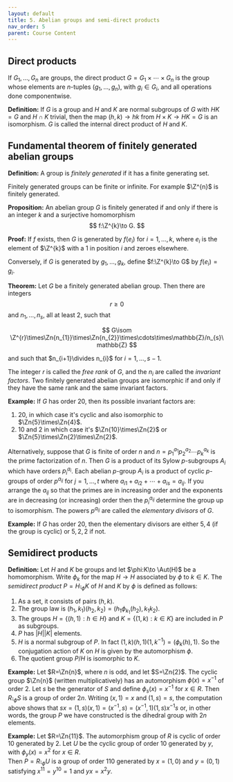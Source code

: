 ```yaml
---
layout: default
title: 5. Abelian groups and semi-direct products
nav_order: 5
parent: Course Content
---
```


## Direct products

If $G_1,\ldots, G_n$ are groups, the direct product $G=G_1\times\cdots\times G_n$ is the group
whose elements are $n$-tuples $(g_1,\ldots, g_n)$, with $g_i\in G_i$, and all operations done componentwise. 

**Definition:** If $G$ is a group and $H$ and $K$ are normal subgroups of $G$ with $HK=G$ and $H\cap K$ trivial,
then the map $(h,k)\to hk$ from $H\times K\to HK=G$ is an isomorphism.  $G$ is called the internal direct product
of $H$ and $K$. 

## Fundamental theorem of finitely generated abelian groups

**Definition:** A group is *finitely generated* if it has a finite generating set.

Finitely generated groups can be finite or infinite.  For example $\Z^{n}$ is finitely generated.

**Proposition:** An abelian group $G$ is finitely generated if and only if there is an integer $k$
and a surjective homomorphism 
$$
f:\Z^{k}\to G.
$$

**Proof:** If $f$ exists, then $G$ is generated by $f(e_i)$ for $i=1,\ldots,k$, where $e_i$ is the element of $\Z^{k}$
with a $1$ in position $i$ and zeroes elsewhere.

Conversely, if $G$ is generated by $g_1,\ldots, g_k$, define $f:\Z^{k}\to G$ by $f(e_i)=g_i$. 

**Theorem:** Let $G$ be a finitely generated abelian group.  Then there are integers $$ r\ge 0 $$ and $n_1,\ldots,n_s$,
all at least $2$, such that

$$
G\isom \Z^{r}\times\Zn{n_{1}}\times\Zn{n_{2}}\times\cdots\times\mathbb{Z}/n_{s}\mathbb{Z}
$$

and such that $n_{i+1}\divides n_{i}$ for $i=1,\ldots, s-1$.

The integer $r$ is called the *free rank* of $G$, and the $n_{i}$ are called the *invariant factors*.  Two finitely generated abelian
groups are isomorphic if and only if they have the same rank and the same invariant factors. 

**Example:** If $G$ has order $20$, then its possible  invariant factors are:

1. $20$, in which case it's cyclic and also isomorphic to $\Zn{5}\times\Zn{4}$. 
2. $10$ and $2$ in which case it's $\Zn{10}\times\Zn{2}$ or $\Zn{5}\times\Zn{2}\times\Zn{2}$.


Alternatively, suppose that $G$ is finite of order $n$ and $n=p_1^{a_1}p_2^{a_2}\cdots p_{k}^{a_k}$ is the prime factorization of $n$. Then
$G$ is a product of its Sylow $p$-subgroups $A_{i}$ which have orders $p_{i}^{a_{i}}$.  Each abelian $p$-group $A_{i}$
is a product of cyclic $p$-groups of order $p^{a_{ij}}$ for $j=1,\ldots, t$ where $a_{i1}+a_{i2}+\cdots+a_{is}=a_{ij}$.
If you arrange the $a_{ij}$ so that the primes are in increasing order and the exponents are in decreasing (or increasing) order then the $p_{i}^{a_{ij}}$ determine the group up to isomorphism. The  powers $p^{a_{ij}}$ are
called the *elementary divisors* of $G$. 

**Example:** If $G$ has order $20$, then the elementary divisors are either $5,4$ (if the group is cyclic)
or $5,2,2$ if not. 

## Semidirect products

**Definition:** Let $H$ and $K$ be groups and let $\phi:K\to \Aut(H)$ be a homomorphism. Write $\phi_{k}$ for the
map $H\to H$ associated by $\phi$ to $k\in K$. The *semidirect product*
$P=H\semi_{\phi} K$ of $H$ and $K$ by $\phi$ is defined as follows:

1. As a set, it consists of pairs $(h,k)$. 
2. The group law is $(h_1,k_1)(h_2,k_2)=(h_1\phi_{k_1}(h_2),k_1k_2).$
3. The groups $H=\lbrace (h,1) :h\in H\rbrace$ and $K=\lbrace (1,k): k\in K\rbrace$ are included in $P$ as subgroups.
4. $P$ has $\lvert H\rvert\lvert K\rvert$ elements. 
5. $H$ is a normal subgroup of $P$.  In fact $(1,k)(h,1)(1,k^{-1})=(\phi_{k}(h),1)$.  So the conjugation
action of $K$ on $H$ is given by the automorphism $\phi$. 
6. The quotient group $P/H$ is isomorphic to $K$. 

**Example:** Let $R=\Zn{n}$, where $n$ is odd,  and let $S=\Zn{2}$.  The cyclic group $\Zn{n}$ (written multiplicatively) has an automorphism $\phi(x)=x^{-1}$ of order $2$.  Let $s$ be the generator of $S$ and define $\phi_s(x)=x^{-1}$ for
$x\in R$.  Then $R\semi_{\phi} S$ is a group of order $2n$.  Writing $(x,1)=x$ and $(1,s)=s$, the computation above
shows that $sx=(1,s)(x,1)=(x^{-1},s)=(x^{-1},1)(1,s)x^{-1}s$ or, in other words, the group $P$ we have constructed
is the dihedral group with $2n$ elements. 

**Example:** Let $R=\Zn{11}$.  The automorphism group of $R$ is cyclic of order $10$ generated by $2$.
Let $U$ be the cyclic group of order $10$ generated by $y$, with $\phi_{y}(x)=x^2$ for $x\in R$.  
Then $P=R\semi_{\phi}U$ is a group of order $110$ generated by $x=(1,0)$ and $y=(0,1)$ satisfying
$x^{11}=y^{10}=1$ and $yx=x^{2}y.$ 

